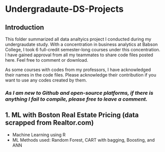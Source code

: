 # Undergradaute-DS-Projects

## Introduction
  This folder summarized all data analtyics project I conducted during my undergraudate study. With a concentration in business analytics at Babson College, I took 6 full-credit semester-long courses under this concentration. I have gained approval from all my teammates to share code files posted here. Feel free to comment or download. 
  
  As some courses with codes from my professors, I have acknowledged their names in the code files. Please acknowledge their contribution if you want to use any codes created by them.
  
 
 
 ### _As I am new to Github and open-source platforms, if there is anything I fail to compile, please free to leave a comment._
 
 ## 1. ML with Boston Real Estate Pricing (data scrapped from Realtor.com)
 - Machine Learning using R
 - ML Methods used: Random Forest, CART with bagging, Boosting, and ANN
